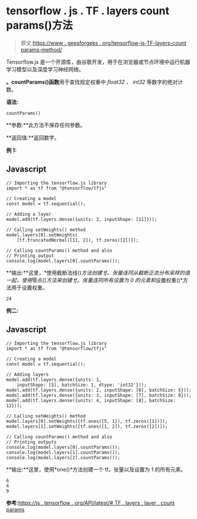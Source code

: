 # tensorflow . js . TF . layers count params()方法

> 原文:[https://www . geesforgeks . org/tensorflow-js-TF-layers-count params-method/](https://www.geeksforgeeks.org/tensorflow-js-tf-layers-countparams-method/)

Tensorflow.js 是一个开源库，由谷歌开发，用于在浏览器或节点环境中运行机器学习模型以及深度学习神经网络。

**。countParams()函数**用于查找规定权重中 *float32* 、 *int32* 等数字的绝对计数。

**语法:**

```
countParams()
```

**参数:**此方法不保存任何参数。

**返回值:**返回数字。

**例 1:**

## Javascript

```
// Importing the tensorflow.js library
import * as tf from "@tensorflow/tfjs"

// Creating a model
const model = tf.sequential();

// Adding a layer
model.add(tf.layers.dense({units: 2, inputShape: [11]}));

// Calling setWeights() method
model.layers[0].setWeights(
    [tf.truncatedNormal([11, 2]), tf.zeros([2])]);

// Calling countParams() method and also
// Printing output
console.log(model.layers[0].countParams());
```

**输出:**这里，*使用截断法线()*方法创建 tf。张量连同从截断正态分布采样的值一起，使用*零点()*方法来创建 tf。张量连同所有设置为 0 的元素和*设置权重()*方法用于设置权重。

```
24
```

**例二:**

## Javascript

```
// Importing the tensorflow.js library
import * as tf from "@tensorflow/tfjs"

// Creating a model
const model = tf.sequential();

// Adding layers
model.add(tf.layers.dense({units: 1, 
    inputShape: [5], batchSize: 1, dtype: 'int32'}));
model.add(tf.layers.dense({units: 2, inputShape: [6], batchSize: 5}));
model.add(tf.layers.dense({units: 3, inputShape: [7], batchSize: 8}));
model.add(tf.layers.dense({units: 4, inputShape: [8], batchSize: 12}));

// Calling setWeights() method
model.layers[0].setWeights([tf.ones([5, 1]), tf.zeros([1])]);
model.layers[1].setWeights([tf.ones([1, 2]), tf.zeros([2])]);

// Calling countParams() method and also
// Printing outputs
console.log(model.layers[0].countParams());
console.log(model.layers[1].countParams());
console.log(model.layers[2].countParams());
```

**输出:**这里，使用*one()*方法创建一个 tf。张量以及设置为 1 的所有元素。

```
6
4
9
```

**参考:**[https://js . tensorflow . org/API/latest/# TF . layers . layer . count params](https://js.tensorflow.org/api/latest/#tf.layers.Layer.countParams)